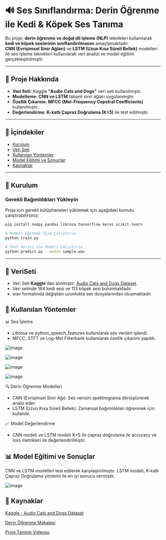 # 🔊 Ses Sınıflandırma: Derin Öğrenme ile Kedi & Köpek Ses Tanıma

Bu proje, **derin öğrenme ve doğal dil işleme (NLP)** teknikleri kullanılarak **kedi ve köpek seslerinin sınıflandırılmasını** amaçlamaktadır.  
**CNN (Evrişimsel Sinir Ağları)** ve **LSTM (Uzun Kısa Süreli Bellek)** modelleri ile ses işleme teknikleri kullanılarak veri analizi ve model eğitimi gerçekleştirilmiştir.

---

## 🚀 Proje Hakkında
- **Veri Seti:** Kaggle **"Audio Cats and Dogs"** veri seti kullanılmıştır.
- **Modelleme:** **CNN ve LSTM** tabanlı sinir ağları uygulanmıştır.
- **Özellik Çıkarımı:** **MFCC (Mel-Frequency Cepstral Coefficients)** kullanılmıştır.
- **Değerlendirme:** **K-katlı Çapraz Doğrulama (K=5)** ile test edilmiştir.

---

## 📂 İçindekiler
- [Kurulum](#kurulum)
- [Veri Seti](#veri-seti)
- [Kullanılan Yöntemler](#kullanılan-yöntemler)
- [Model Eğitimi ve Sonuçlar](#model-eğitimi-ve-sonuçlar)
- [Kaynaklar](#kaynaklar)

---

## 📌 Kurulum

### Gerekli Bağımlılıkları Yükleyin
Proje için gerekli kütüphaneleri yüklemek için aşağıdaki komutu çalıştırabilirsiniz:

```bash
pip install numpy pandas librosa tensorflow keras scikit-learn

# Modeli Eğitmek İçin Çalıştırın
python train.py

# Test Verisi ile Modeli Çalıştırın
python predict.py --audio sample.wav
```

---

## 🎵 VeriSeti

- Veri Seti **Kaggle**'dan alınmıştır: [Audio Cats and Dogs Dataset](https://www.kaggle.com/datasets/mmoreaux/audio-cats-and-dogs/data). 
- Veri setinde 164 kedi sesi ve 113 köpek sesi bulunmaktadır.
- wav formatında değişken uzunlukta ses dosyalarından oluşmaktadır.

## 🧠 Kullanılan Yöntemler

📊 Ses İşleme
- Librosa ve python_speech_features kullanılarak ses verileri işlendi.
- MFCC, STFT ve Log-Mel Filterbank kullanılarak özellik çıkarımı yapıldı.

![image](https://github.com/user-attachments/assets/acf62121-7500-4f0a-bde7-903cd6d3559d)

![image](https://github.com/user-attachments/assets/1cdd7195-55ed-42e7-8dde-dedbb9e03da5)

![image](https://github.com/user-attachments/assets/219e8ea4-1d36-491e-9a49-f16b02c28409)

![image](https://github.com/user-attachments/assets/04ff88a4-4bff-4bf9-ab01-97f23dddda0b)


🔍 Derin Öğrenme Modelleri
- CNN (Evrişimsel Sinir Ağı): Ses verisini spektrograma dönüştürerek analiz eder.
- LSTM (Uzun Kısa Süreli Bellek): Zamansal bağımlılıkları öğrenmek için kullanılır.


📈 Model Değerlendirme
- CNN modeli ve LSTM modeli K=5 ile çapraz doğrulama ile accuracy ve loss metrikleri ile değerlendirilmiştir.
  

## 📊 Model Eğitimi ve Sonuçlar
CNN ve LSTM modelleri test edilerek karşılaştırılmıştır.
LSTM modeli, K-katlı Çapraz Doğrulama yöntemi ile en iyi sonucu vermiştir.

![image](https://github.com/user-attachments/assets/0c9da81e-a8bb-4369-9bbf-7cef60ce62c8)

## 📜 Kaynaklar
[Kaggle - Audio Cats and Dogs Dataset](https://www.kaggle.com/datasets/mmoreaux/audio-cats-and-dogs/data)

[Derin Öğrenme Makalesi](https://dergipark.org.tr/tr/download/article-file/2489965)

[Proje Tanıtım Videosu](https://dergipark.org.tr/tr/download/article-file/2489965)



